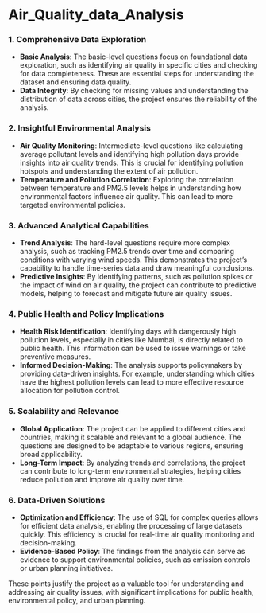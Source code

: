 # Air_Quality_data_Analysis

### 1. **Comprehensive Data Exploration**
   - **Basic Analysis**: The basic-level questions focus on foundational data exploration, such as identifying air quality in specific cities and checking for data completeness. These are essential steps for understanding the dataset and ensuring data quality.
   - **Data Integrity**: By checking for missing values and understanding the distribution of data across cities, the project ensures the reliability of the analysis.

### 2. **Insightful Environmental Analysis**
   - **Air Quality Monitoring**: Intermediate-level questions like calculating average pollutant levels and identifying high pollution days provide insights into air quality trends. This is crucial for identifying pollution hotspots and understanding the extent of air pollution.
   - **Temperature and Pollution Correlation**: Exploring the correlation between temperature and PM2.5 levels helps in understanding how environmental factors influence air quality. This can lead to more targeted environmental policies.

### 3. **Advanced Analytical Capabilities**
   - **Trend Analysis**: The hard-level questions require more complex analysis, such as tracking PM2.5 trends over time and comparing conditions with varying wind speeds. This demonstrates the project’s capability to handle time-series data and draw meaningful conclusions.
   - **Predictive Insights**: By identifying patterns, such as pollution spikes or the impact of wind on air quality, the project can contribute to predictive models, helping to forecast and mitigate future air quality issues.

### 4. **Public Health and Policy Implications**
   - **Health Risk Identification**: Identifying days with dangerously high pollution levels, especially in cities like Mumbai, is directly related to public health. This information can be used to issue warnings or take preventive measures.
   - **Informed Decision-Making**: The analysis supports policymakers by providing data-driven insights. For example, understanding which cities have the highest pollution levels can lead to more effective resource allocation for pollution control.

### 5. **Scalability and Relevance**
   - **Global Application**: The project can be applied to different cities and countries, making it scalable and relevant to a global audience. The questions are designed to be adaptable to various regions, ensuring broad applicability.
   - **Long-Term Impact**: By analyzing trends and correlations, the project can contribute to long-term environmental strategies, helping cities reduce pollution and improve air quality over time.

### 6. **Data-Driven Solutions**
   - **Optimization and Efficiency**: The use of SQL for complex queries allows for efficient data analysis, enabling the processing of large datasets quickly. This efficiency is crucial for real-time air quality monitoring and decision-making.
   - **Evidence-Based Policy**: The findings from the analysis can serve as evidence to support environmental policies, such as emission controls or urban planning initiatives.

These points justify the project as a valuable tool for understanding and addressing air quality issues, with significant implications for public health, environmental policy, and urban planning.
